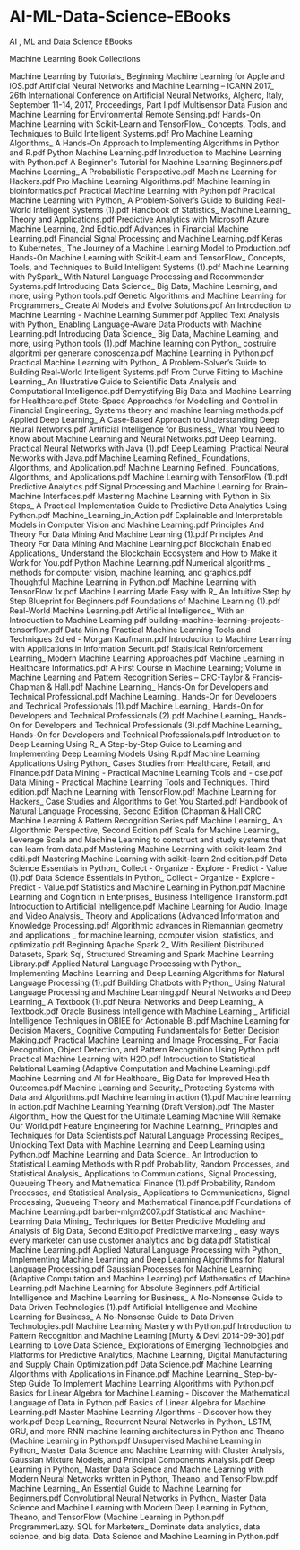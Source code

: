 # AI-ML-Data-Science-EBooks
AI , ML and Data Science EBooks

Machine Learning Book Collections

Machine Learning by Tutorials_ Beginning Machine Learning for Apple and iOS.pdf
Artificial Neural Networks and Machine Learning – ICANN 2017_ 26th International Conference on Artificial Neural Networks, Alghero, Italy, September 11-14, 2017, Proceedings, Part I.pdf
Multisensor Data Fusion and Machine Learning for Environmental Remote Sensing.pdf
Hands-On Machine Learning with Scikit-Learn and TensorFlow_ Concepts, Tools, and Techniques to Build Intelligent Systems.pdf
Pro Machine Learning Algorithms_ A Hands-On Approach to Implementing Algorithms in Python and R.pdf
Python Machine Learning.pdf
Introduction to Machine Learning with Python.pdf
A Beginner's Tutorial for Machine Learning Beginners.pdf
Machine Learning_ A Probabilistic Perspective.pdf
Machine Learning for Hackers.pdf
Pro Machine Learning Algorithms.pdf
Machine learning in bioinformatics.pdf
Practical Machine Learning with Python.pdf
Practical Machine Learning with Python_ A Problem-Solver’s Guide to Building Real-World Intelligent Systems (1).pdf
Handbook of Statistics_ Machine Learning_ Theory and Applications.pdf
Predictive Analytics with Microsoft Azure Machine Learning, 2nd Editio.pdf
Advances in Financial Machine Learning.pdf
Financial Signal Processing and Machine Learning.pdf
Keras to Kubernetes_ The Journey of a Machine Learning Model to Production.pdf
Hands-On Machine Learning with Scikit-Learn and TensorFlow_ Concepts, Tools, and Techniques to Build Intelligent Systems (1).pdf
Machine Learning with PySpark_ With Natural Language Processing and Recommender Systems.pdf
Introducing Data Science_ Big Data, Machine Learning, and more, using Python tools.pdf
Genetic Algorithms and Machine Learning for Programmers_ Create AI Models and Evolve Solutions.pdf
An Introduction to Machine Learning - Machine Learning Summer.pdf
Applied Text Analysis with Python_ Enabling Language-Aware Data Products with Machine Learning.pdf
Introducing Data Science_ Big Data, Machine Learning, and more, using Python tools (1).pdf
Machine learning con Python_ costruire algoritmi per generare conoscenza.pdf
Machine Learning in Python.pdf
Practical Machine Learning with Python_ A Problem-Solver’s Guide to Building Real-World Intelligent Systems.pdf
From Curve Fitting to Machine Learning_ An Illustrative Guide to Scientific Data Analysis and Computational Intelligence.pdf
Demystifying Big Data and Machine Learning for Healthcare.pdf
State-Space Approaches for Modelling and Control in Financial Engineering_ Systems theory and machine learning methods.pdf
Applied Deep Learning_ A Case-Based Approach to Understanding Deep Neural Networks.pdf
Artificial Intelligence for Business_ What You Need to Know about Machine Learning and Neural Networks.pdf
Deep Learning. Practical Neural Networks with Java (1).pdf
Deep Learning. Practical Neural Networks with Java.pdf
Machine Learning Refined_ Foundations, Algorithms, and Application.pdf
Machine Learning Refined_ Foundations, Algorithms, and Applications.pdf
Machine Learning with TensorFlow (1).pdf
Predictive Analytics.pdf
Signal Processing and Machine Learning for Brain–Machine Interfaces.pdf
Mastering Machine Learning with Python in Six Steps_ A Practical Implementation Guide to Predictive Data Analytics Using Python.pdf
Machine_Learning_in_Action.pdf
Explainable and Interpretable Models in Computer Vision and Machine Learning.pdf
Principles And Theory For Data Mining And Machine Learning (1).pdf
Principles And Theory For Data Mining And Machine Learning.pdf
Blockchain Enabled Applications_ Understand the Blockchain Ecosystem and How to Make it Work for You.pdf
Python Machine Learning.pdf
Numerical algorithms _ methods for computer vision, machine learning, and graphics.pdf
Thoughtful Machine Learning in Python.pdf
Machine Learning with TensorFlow 1x.pdf
Machine Learning Made Easy with R_ An Intuitive Step by Step Blueprint for Beginners.pdf
Foundations of Machine Learning (1).pdf
Real-World Machine Learning.pdf
Artificial Intelligence_ With an Introduction to Machine Learning.pdf
building-machine-learning-projects-tensorflow.pdf
Data Mining Practical Machine Learning Tools and Techniques 2d ed - Morgan Kaufmann.pdf
Introduction to Machine Learning with Applications in Information Securit.pdf
Statistical Reinforcement Learning_ Modern Machine Learning Approaches.pdf
Machine Learning in Healthcare Informatics.pdf
A First Course in Machine Learning; Volume in Machine Learning and Pattern Recognition Series – CRC-Taylor & Francis-Chapman & Hall.pdf
Machine Learning_ Hands-On for Developers and Technical Professional.pdf
Machine Learning_ Hands-On for Developers and Technical Professionals (1).pdf
Machine Learning_ Hands-On for Developers and Technical Professionals (2).pdf
Machine Learning_ Hands-On for Developers and Technical Professionals (3).pdf
Machine Learning_ Hands-On for Developers and Technical Professionals.pdf
Introduction to Deep Learning Using R_ A Step-by-Step Guide to Learning and Implementing Deep Learning Models Using R.pdf
Machine Learning Applications Using Python_ Cases Studies from Healthcare, Retail, and Finance.pdf
Data Mining - Practical Machine Learning Tools and - cse.pdf
Data Mining - Practical Machine Learning Tools and Techniques. Third edition.pdf
Machine Learning with TensorFlow.pdf
Machine Learning for Hackers_ Case Studies and Algorithms to Get You Started.pdf
Handbook of Natural Language Processing, Second Edition (Chapman & Hall CRC Machine Learning & Pattern Recognition Series.pdf
Machine Learning_ An Algorithmic Perspective, Second Edition.pdf
Scala for Machine Learning_ Leverage Scala and Machine Learning to construct and study systems that can learn from data.pdf
Mastering Machine Learning with scikit-learn 2nd editi.pdf
Mastering Machine Learning with scikit-learn 2nd edition.pdf
Data Science Essentials in Python_ Collect - Organize - Explore - Predict - Value (1).pdf
Data Science Essentials in Python_ Collect - Organize - Explore - Predict - Value.pdf
Statistics and Machine Learning in Python.pdf
Machine Learning and Cognition in Enterprises_ Business Intelligence Transform.pdf
Introduction to Artificial Intelligence.pdf
Machine Learning for Audio, Image and Video Analysis_ Theory and Applications (Advanced Information and Knowledge Processing.pdf
Algorithmic advances in Riemannian geometry and applications _ for machine learning, computer vision, statistics, and optimizatio.pdf
Beginning Apache Spark 2_ With Resilient Distributed Datasets, Spark Sql, Structured Streaming and Spark Machine Learning Library.pdf
Applied Natural Language Processing with Python_ Implementing Machine Learning and Deep Learning Algorithms for Natural Language Processing (1).pdf
Building Chatbots with Python_ Using Natural Language Processing and Machine Learning.pdf
Neural Networks and Deep Learning_ A Textbook (1).pdf
Neural Networks and Deep Learning_ A Textbook.pdf
Oracle Business Intelligence with Machine Learning _ Artificial Intelligence Techniques in OBIEE for Actionable BI.pdf
Machine Learning for Decision Makers_ Cognitive Computing Fundamentals for Better Decision Making.pdf
Practical Machine Learning and Image Processing_ For Facial Recognition, Object Detection, and Pattern Recognition Using Python.pdf
Practical Machine Learning with H2O.pdf
Introduction to Statistical Relational Learning (Adaptive Computation and Machine Learning).pdf
Machine Learning and AI for Healthcare_ Big Data for Improved Health Outcomes.pdf
Machine Learning and Security_ Protecting Systems with Data and Algorithms.pdf
Machine learning in action (1).pdf
Machine learning in action.pdf
Machine Learning Yearning (Draft Version).pdf
The Master Algorithm_ How the Quest for the Ultimate Learning Machine Will Remake Our World.pdf
Feature Engineering for Machine Learning_ Principles and Techniques for Data Scientists.pdf
Natural Language Processing Recipes_ Unlocking Text Data with Machine Learning and Deep Learning using Python.pdf
Machine Learning and Data Science_ An Introduction to Statistical Learning Methods with R.pdf
Probability, Random Processes, and Statistical Analysis_ Applications to Communications, Signal Processing, Queueing Theory and Mathematical Finance (1).pdf
Probability, Random Processes, and Statistical Analysis_ Applications to Communications, Signal Processing, Queueing Theory and Mathematical Finance.pdf
Foundations of Machine Learning.pdf
barber-mlgm2007.pdf
Statistical and Machine-Learning Data Mining_ Techniques for Better Predictive Modeling and Analysis of Big Data, Second Editio.pdf
Predictive marketing _ easy ways every marketer can use customer analytics and big data.pdf
Statistical Machine Learning.pdf
Applied Natural Language Processing with Python_ Implementing Machine Learning and Deep Learning Algorithms for Natural Language Processing.pdf
Gaussian Processes for Machine Learning (Adaptive Computation and Machine Learning).pdf
Mathematics of Machine Learning.pdf
Machine Learning for Absolute Beginners.pdf
Artificial Intelligence and Machine Learning for Business_ A No-Nonsense Guide to Data Driven Technologies (1).pdf
Artificial Intelligence and Machine Learning for Business_ A No-Nonsense Guide to Data Driven Technologies.pdf
Machine Learning Mastery with Python.pdf
Introduction to Pattern Recognition and Machine Learning [Murty & Devi 2014-09-30].pdf
Learning to Love Data Science_ Explorations of Emerging Technologies and Platforms for Predictive Analytics, Machine Learning, Digital Manufacturing and Supply Chain Optimization.pdf
Data Science.pdf
Machine Learning Algorithms with Applications in Finance.pdf
Machine Learning_ Step-by-Step Guide To Implement Machine Learning Algorithms with Python.pdf
Basics for Linear Algebra for Machine Learning - Discover the Mathematical Language of Data in Python.pdf
Basics of Linear Algebra for Machine Learning.pdf
Master Machine Learning Algorithms - Discover how they work.pdf
Deep Learning_ Recurrent Neural Networks in Python_ LSTM, GRU, and more RNN machine learning architectures in Python and Theano (Machine Learning in Python.pdf
Unsupervised Machine Learning in Python_ Master Data Science and Machine Learning with Cluster Analysis, Gaussian Mixture Models, and Principal Components Analysis.pdf
Deep Learning in Python_ Master Data Science and Machine Learning with Modern Neural Networks written in Python, Theano, and TensorFlow.pdf
Machine Learning_ An Essential Guide to Machine Learning for Beginners.pdf
Convolutional Neural Networks in Python_ Master Data Science and Machine Learning with Modern Deep Learning in Python, Theano, and TensorFlow (Machine Learning in Python.pdf
ProgrammerLazy. SQL for Marketers_ Dominate data analytics, data science, and big data. Data Science and Machine Learning in Python.pdf